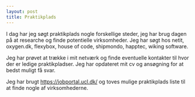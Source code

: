 ```yaml
---
layout: post
title: Praktikplads
---
```


I dag har jeg søgt praktikplads nogle forskellige steder, jeg har brug dagen på at researche og finde potentielle virksomheder. 
Jeg har søgt hos netit, oxygen.dk, flexybox, house of code, shipmondo, happtec, wiking software. 

Jeg har prøvet at trække i mit netværk og finde eventuelle kontakter til hvor der er ledige praktikpladser. 
Jeg har opdateret mit cv og ansøgning for at bedst muligt få svar. 

Jeg har brugt https://jobportal.ucl.dk/ og toves mulige praktikplads liste til at finde nogle af virksomhederne.
